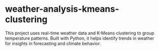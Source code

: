 # weather-analysis-kmeans-clustering
This project uses real-time weather data and K-Means clustering to group temperature patterns. Built with Python, it helps identify trends in weather for insights in forecasting and climate behavior.
